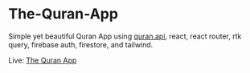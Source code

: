 # The-Quran-App

Simple yet beautiful Quran App using [quran.api](https://quran.api-docs.io/v4/), react, react router, rtk query, firebase auth, firestore, and tailwind.

Live: [The Quran App](https://the-quran-app.netlify.app/)
